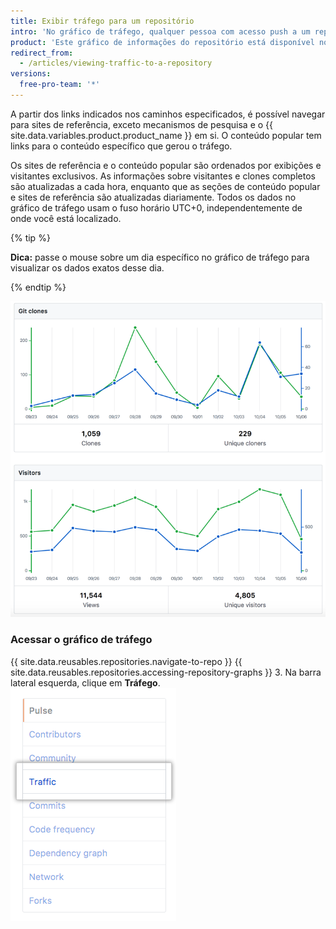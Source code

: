 ```yaml
---
title: Exibir tráfego para um repositório
intro: 'No gráfico de tráfego, qualquer pessoa com acesso push a um repositório pode visualizar o tráfego dele, inclusive clones completos (e não fetches), visitantes nos últimos 14 dias, sites de referência e conteúdo popular.'
product: 'Este gráfico de informações do repositório está disponível nos repositórios públicos com {{ site.data.variables.product.prodname_free_user }} e {{ site.data.variables.product.prodname_free_team }} para organizações, e em repositórios públicos e privados com {{ site.data.variables.product.prodname_pro }}, {{ site.data.variables.product.prodname_team }} e {{ site.data.variables.product.prodname_ghe_cloud }}.{% if currentVersion == "free-pro-team@latest" %} Para obter mais informações, consulte "[Sobre gráficos do repositório](/articles/about-repository-graphs)" and "[{{ site.data.variables.product.prodname_dotcom }}''s products](/articles/github-s-products)."{% endif %}'
redirect_from:
  - /articles/viewing-traffic-to-a-repository
versions:
  free-pro-team: '*'
---
```


A partir dos links indicados nos caminhos especificados, é possível navegar para sites de referência, exceto mecanismos de pesquisa e o {{ site.data.variables.product.product_name }} em si. O conteúdo popular tem links para o conteúdo específico que gerou o tráfego.

Os sites de referência e o conteúdo popular são ordenados por exibições e visitantes exclusivos. As informações sobre visitantes e clones completos são atualizadas a cada hora, enquanto que as seções de conteúdo popular e sites de referência são atualizadas diariamente. Todos os dados no gráfico de tráfego usam o fuso horário UTC+0, independentemente de onde você está localizado.

{% tip %}

**Dica:** passe o mouse sobre um dia específico no gráfico de tráfego para visualizar os dados exatos desse dia.

{% endtip %}

![Gráficos de tráfego do repositório com dica de ferramenta](/assets/images/help/graphs/repo_traffic_graphs_tooltip_dotcom.png)

### Acessar o gráfico de tráfego

{{ site.data.reusables.repositories.navigate-to-repo }}
{{ site.data.reusables.repositories.accessing-repository-graphs }}
3. Na barra lateral esquerda, clique em **Tráfego**. ![Guia Traffic (Tráfego)](/assets/images/help/graphs/traffic_tab.png)

